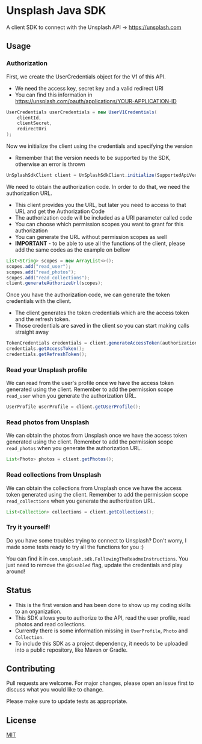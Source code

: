 # Unsplash Java SDK

A client SDK to connect with the Unsplash API -> https://unsplash.com

## Usage

### Authorization
First, we create the UserCredentials object for the V1 of this API.
- We need the access key, secret key and a valid redirect URI
- You can find this information in https://unsplash.com/oauth/applications/YOUR-APPLICATION-ID
```java
UserCredentials userCredentials = new UserV1Credentials(
    clientId,
    clientSecret,
    redirectUri
);
```
Now we initialize the client using the credentials and specifying the version
- Remember that the version needs to be supported by the SDK, otherwise an error is thrown
```java
UnSplashSdkClient client = UnSplashSdkClient.initialize(SupportedApiVersions.VERSION_1, userCredentials);
```
We need to obtain the authorization code. In order to do that, we need the authorization URL.
- This client provides you the URL, but later you need to access to that URL and get the Authorization Code
- The authorization code will be included as a URI parameter called code
- You can choose which permission scopes you want to grant for this authorization
- You can generate the URL without permission scopes as well
- **IMPORTANT** - to be able to use all the functions of the client, please add the same codes as the example on bellow
```java
List<String> scopes = new ArrayList<>();
scopes.add("read_user");
scopes.add("read_photos");
scopes.add("read_collections");
client.generateAuthorizeUrl(scopes);
```
Once you have the authorization code, we can generate the token credentials with the client.
- The client generates the token credentials which are the access token and the refresh token.
- Those credentials are saved in the client so you can start making calls straight away
```java
TokenCredentials credentials = client.generateAccessToken(authorizationCode);
credentials.getAccessToken();
credentials.getRefreshToken();
```
### Read your Unsplash profile
We can read from the user's profile once we have the access token generated using the client.
Remember to add the permission scope `read_user` when you generate the authorization URL.
```java
UserProfile userProfile = client.getUserProfile();
```
### Read photos from Unsplash
We can obtain the photos from Unsplash once we have the access token generated using the client.
Remember to add the permission scope `read_photos` when you generate the authorization URL.
```java
List<Photo> photos = client.getPhotos();
```
### Read collections from Unsplash
We can obtain the collections from Unsplash once we have the access token generated using the client.
Remember to add the permission scope `read_collections` when you generate the authorization URL.
```java
List<Collection> collections = client.getCollections();
```
### Try it yourself!
Do you have some troubles trying to connect to Unsplash? Don't worry, I made some tests ready to try all the functions for you :)

You can find it in `com.unsplash.sdk.FollowingTheReadmeInstructions`. You just need to remove the `@Disabled` flag, update the credentials and play around!
## Status
- This is the first version and has been done to show up my coding skills to an organization.
- This SDK allows you to authorize to the API, read the user profile, read photos and read collections.
- Currently there is some information missing in `UserProfile`, `Photo` and `Collection`.
- To include this SDK as a project dependency, it needs to be uploaded into a public repository, like Maven or Gradle.

## Contributing
Pull requests are welcome. For major changes, please open an issue first to discuss what you would like to change.

Please make sure to update tests as appropriate.

## License
[MIT](https://choosealicense.com/licenses/mit/)